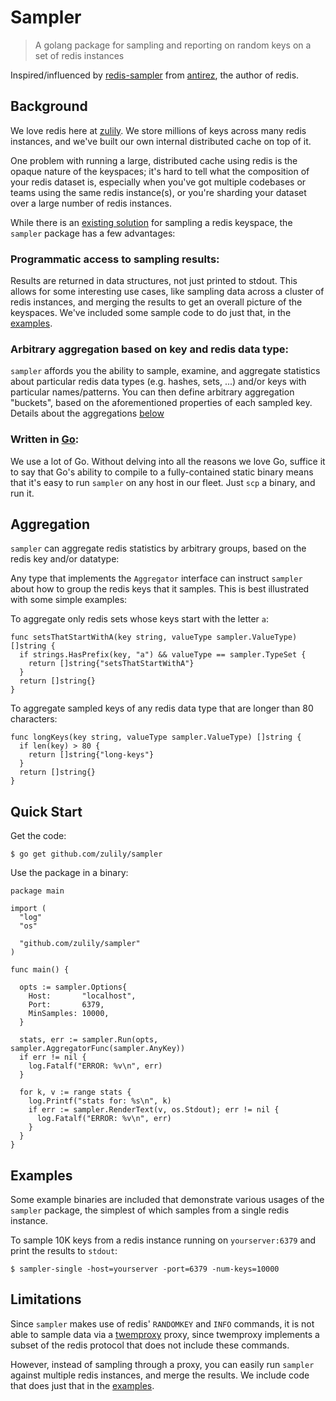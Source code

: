 # Sampler

> A golang package for sampling and reporting on random keys on a set of redis instances

Inspired/influenced by [redis-sampler](https://github.com/antirez/redis-sampler)
from [antirez](https://github.com/antirez), the author of redis.

## Background

We love redis here at [zulily](https://github.com/zulily/). We store millions
of keys across many redis instances, and we've built our own internal distributed
cache on top of it.

One problem with running a large, distributed cache using redis is the opaque
nature of the keyspaces; it's hard to tell what the composition of your redis
dataset is, especially when you've got multiple codebases or teams using the
same redis instance(s), or you're sharding your dataset over a large number of
redis instances.

While there is an [existing solution](https://github.com/antirez/redis-sampler) for
sampling a redis keyspace, the `sampler` package has a few advantages:

### Programmatic access to sampling results:

Results are returned in data structures, not just printed to stdout. This
allows for some interesting use cases, like sampling data across a cluster of
redis instances, and merging the results to get an overall picture of the
keyspaces.  We've included some sample code to do just that, in the
[examples](https://github.com/zulily/sampler/tree/master/examples/sampler-cluster).

### Arbitrary aggregation based on key and redis data type:

`sampler` affords you the ability to sample, examine, and aggregate statistics
about particular redis data types (e.g. hashes, sets, ...) and/or keys with
particular names/patterns. You can then define arbitrary aggregation "buckets",
based on the aforementioned properties of each sampled key. Details about the
aggregations [below](https://github.com/zulily/sampler#aggregation)

### Written in [Go](https://golang.org/):

We use a lot of Go. Without delving into all the reasons we love Go, suffice it
to say that Go's ability to compile to a fully-contained static binary means
that it's easy to run `sampler` on any host in our fleet.  Just `scp` a binary,
and run it.

## Aggregation

`sampler` can aggregate redis statistics by arbitrary groups, based on the
redis key and/or datatype:

Any type that implements the `Aggregator` interface can instruct `sampler`
about how to group the redis keys that it samples.  This is best illustrated
with some simple examples:

To aggregate only redis sets whose keys start with the letter `a`:

    func setsThatStartWithA(key string, valueType sampler.ValueType) []string {
      if strings.HasPrefix(key, "a") && valueType == sampler.TypeSet {
        return []string{"setsThatStartWithA"}
      }
      return []string{}
    }

To aggregate sampled keys of any redis data type that are longer than 80 characters:

    func longKeys(key string, valueType sampler.ValueType) []string {
      if len(key) > 80 {
        return []string{"long-keys"}
      }
      return []string{}
    }

## Quick Start

Get the code:

    $ go get github.com/zulily/sampler

Use the package in a binary:

    package main

    import (
      "log"
      "os"

      "github.com/zulily/sampler"
    )

    func main() {

      opts := sampler.Options{
        Host:       "localhost",
        Port:       6379,
        MinSamples: 10000,
      }

      stats, err := sampler.Run(opts, sampler.AggregatorFunc(sampler.AnyKey))
      if err != nil {
        log.Fatalf("ERROR: %v\n", err)
      }

      for k, v := range stats {
        log.Printf("stats for: %s\n", k)
        if err := sampler.RenderText(v, os.Stdout); err != nil {
          log.Fatalf("ERROR: %v\n", err)
        }
      }
    }


## Examples

Some example binaries are included that demonstrate various usages of the
`sampler` package, the simplest of which samples from a single redis instance.

To sample 10K keys from a redis instance running on `yourserver:6379` and print
the results to `stdout`:

    $ sampler-single -host=yourserver -port=6379 -num-keys=10000

## Limitations

Since `sampler` makes use of redis' `RANDOMKEY` and `INFO` commands, it is not
able to sample data via a [twemproxy](https://github.com/twitter/twemproxy)
proxy, since twemproxy implements a subset of the redis protocol that does not
include these commands.

However, instead of sampling through a proxy, you can easily run `sampler`
against multiple redis instances, and merge the results.  We include code
that does just that in the
[examples](https://github.com/zulily/sampler/tree/master/examples/sampler-cluster).
